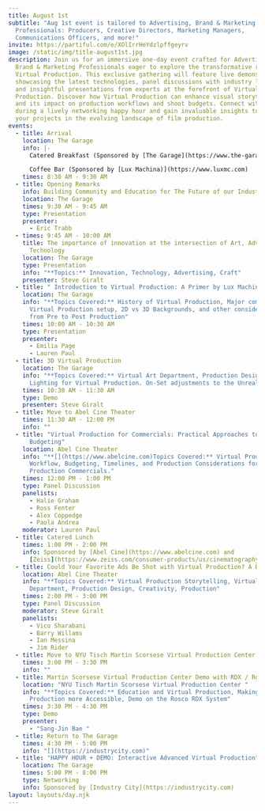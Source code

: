 ```yaml
---
title: August 1st
subtitle: "Aug 1st event is tailored to Advertising, Brand & Marketing
  Professionals: Producers, Creative Directors, Marketing Managers,
  Communications Officers, and more!"
invite: https://partiful.com/e/XOlIrrHeYdzlpffgeyrv
image: /static/img/title-august1st.jpg
description: Join us for an immersive one-day event crafted for Advertising,
  Brand & Marketing Professionals eager to explore the transformative realm of
  Virtual Production. This exclusive gathering will feature live demonstrations
  showcasing the latest technologies, panel discussions with industry leaders,
  and insightful presentations from experts at the forefront of Virtual
  Production. Discover how Virtual Production can enhance visual storytelling
  and its impact on production workflows and shoot budgets. Connect with peers
  during a lively networking happy hour and gain invaluable insights to empower
  your projects in the evolving landscape of film production.
events:
  - title: Arrival
    location: The Garage
    info: |-
      Catered Breakfast (Sponsored by [The Garage](https://www.the-garage.tv))

      Coffee Bar (Sponsored by [Lux Machina)](https://www.luxmc.com)
    times: 8:30 AM - 9:30 AM
  - title: Opening Remarks
    info: Building Community and Education for The Future of our Industry
    location: The Garage
    times: 9:30 AM - 9:45 AM
    type: Presentation
    presenter:
      - Eric Trabb
  - times: 9:45 AM - 10:00 AM
    title: The importance of innovation at the intersection of Art, Advertising, and
      Technology
    location: The Garage
    type: Presentation
    info: "**Topics:** Innovation, Technology, Advertising, Craft"
    presenter: Steve Giralt
  - title: " Introduction to Virtual Production: A Primer by Lux Machina"
    location: The Garage
    info: "**Topics Covered:** History of Virtual Production, Major components of a
      Virtual Production setup, 2D vs 3D Backgrounds, and other considerations
      from Pre to Post Production"
    times: 10:00 AM - 10:30 AM
    type: Presentation
    presenter:
      - Emilia Page
      - Lauren Paul
  - title: 3D Virtual Production
    location: The Garage
    info: "**Topics Covered:** Virtual Art Department, Production Design, and
      Lighting for Virtual Production. On-Set adjustments to the Unreal world"
    times: 10:30 AM - 11:30 AM
    type: Demo
    presenter: Steve Giralt
  - title: Move to Abel Cine Theater
    times: 11:30 AM - 12:00 PM
    info: ""
  - title: "Virtual Production for Commercials: Practical Approaches to Workflow and
      Budgeting"
    location: Abel Cine Theater
    info: "**[](https://www.abelcine.com)Topics Covered:** Virtual Production
      Workflow, Budgeting, Timelines, and Production Considerations for Virtual
      Production Commercials."
    times: 12:00 PM - 1:00 PM
    type: Panel Discussion
    panelists:
      - Halie Graham
      - Ross Fenter
      - Alex Coppedge
      - Paola Andrea
    moderator: Lauren Paul
  - title: Catered Lunch
    times: 1:00 PM - 2:00 PM
    info: Sponsored by [Abel Cine](https://www.abelcine.com) and
      [Zeiss](https://www.zeiss.com/consumer-products/us/cinematography.html)
  - title: Could Your Favorite Ads Be Shot with Virtual Production? A Deep Dive
    location: Abel Cine Theater
    info: "**Topics Covered:** Virtual Production Storytelling, Virtual Art
      Department, Production Design, Creativity, Production"
    times: 2:00 PM - 3:00 PM
    type: Panel Discussion
    moderator: Steve Giralt
    panelists:
      - Vico Sharabani
      - Barry Willams
      - Ian Messina
      - Jim Rider
  - title: Move to NYU Tisch Martin Scorsese Virtual Production Center
    times: 3:00 PM - 3:30 PM
    info: ""
  - title: Martin Scorsese Virtual Production Center Demo with RDX / Rosco
    location: "NYU Tisch Martin Scorsese Virtual Production Center "
    info: "**Topics Covered:** Education and Virtual Production, Making Virtual
      Production more Accessible, Demo on the Rosco RDX System"
    times: 3:30 PM - 4:30 PM
    type: Demo
    presenter:
      - "Sang-Jin Bae "
  - title: Return to The Garage
    times: 4:30 PM - 5:00 PM
    info: "[](https://industrycity.com)"
  - title: "HAPPY HOUR + DEMO: Interactive Advanced Virtual Production"
    location: The Garage
    times: 5:00 PM - 8:00 PM
    type: Networking
    info: Sponsored by [Industry City](https://industrycity.com)
layout: layouts/day.njk
---
```

